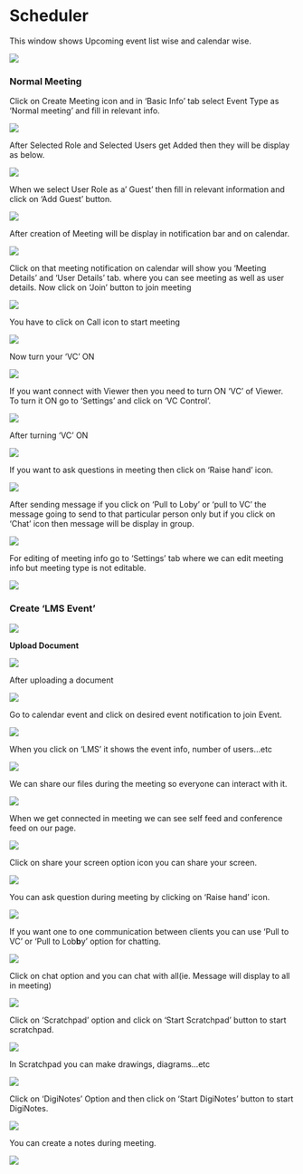 # Scheduler

This window shows Upcoming event list wise and calendar wise.

![](../.gitbook/assets/image%20%2898%29.png)

###  **Normal Meeting**

Click on Create Meeting icon and in ‘Basic Info’ tab select Event Type as ‘Normal meeting’ and fill in relevant info.

![](../.gitbook/assets/image%20%28114%29.png)

After Selected Role and Selected Users get Added then they will be display as below.

![](../.gitbook/assets/image%20%28157%29.png)

When we select User Role as a’ Guest’ then fill in relevant information and click on ‘Add Guest’ button.

![](../.gitbook/assets/image%20%2897%29.png)

After creation of Meeting will be display in notification bar and on calendar.

![](../.gitbook/assets/image%20%2870%29.png)

Click on that meeting notification on calendar will show you ‘Meeting Details’ and ‘User Details’ tab. where you can see meeting as well as user details. Now click on ‘Join’ button to join meeting

![](../.gitbook/assets/image%20%2877%29.png)

You have to click on Call icon to start meeting

![](../.gitbook/assets/image%20%2892%29.png)

Now turn your ‘VC’ ON

![](../.gitbook/assets/image%20%2864%29.png)

If you want connect with Viewer then you need to turn ON ‘VC’ of Viewer. To turn it ON go to ‘Settings’ and click on ‘VC Control’.

![](../.gitbook/assets/image%20%28121%29.png)

After turning ‘VC’ ON

![](../.gitbook/assets/image%20%2866%29.png)

If you want to ask questions in meeting then click on ‘Raise hand’ icon.

![](../.gitbook/assets/image%20%28134%29.png)

After sending message if you click on ‘Pull to Loby’ or ‘pull to VC’ the message going to send to that particular person only but if you click on ‘Chat’ icon then message will be display in group.

![](../.gitbook/assets/image%20%28107%29.png)

For editing of meeting info go to ‘Settings’ tab where we can edit meeting info but meeting type is not editable.

![](../.gitbook/assets/image%20%2846%29.png)

###  **Create ‘LMS Event’**

![](../.gitbook/assets/image%20%2875%29.png)

 **Upload Document**

![](../.gitbook/assets/image%20%28128%29.png)

After uploading a document

![](../.gitbook/assets/image%20%2862%29.png)

Go to calendar event and click on desired event notification to join Event.

![](../.gitbook/assets/image%20%2839%29.png)

When you click on ‘LMS’ it shows the event info, number of users…etc

![](../.gitbook/assets/image%20%284%29.png)

We can share our files during the meeting so everyone can interact with it.

![](../.gitbook/assets/image%20%28160%29.png)

When we get connected in meeting we can see self feed and conference feed on our page.

![](../.gitbook/assets/image%20%28102%29.png)

Click on share your screen option icon you can share your screen.

![](../.gitbook/assets/image%20%28131%29.png)

You can ask question during meeting by clicking on ‘Raise hand’ icon.

![](../.gitbook/assets/image%20%2872%29.png)

If you want one to one communication between clients you can use ‘Pull to VC’ or ‘Pull to Lob**b**y’ option for chatting.

![](../.gitbook/assets/image%20%28155%29.png)

Click on chat option and you can chat with all\(ie. Message will display to all in meeting\)

![](../.gitbook/assets/image%20%28137%29.png)

Click on ‘Scratchpad’ option and click on ‘Start Scratchpad’ button to start scratchpad.

![](../.gitbook/assets/image%20%2841%29.png)

In Scratchpad you can make drawings, diagrams…etc

![](../.gitbook/assets/image%20%2834%29.png)

Click on ‘DigiNotes’ Option and then click on ‘Start DigiNotes’ button to start DigiNotes.

![](../.gitbook/assets/image%20%2856%29.png)

You can create a notes during meeting.

![](../.gitbook/assets/image%20%28145%29.png)



